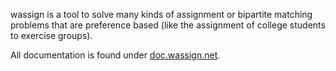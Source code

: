 wassign is a tool to solve many kinds of assignment or bipartite matching problems that are preference based (like the assignment of college students to exercise groups).

All documentation is found under [doc.wassign.net](https://doc.wassign.net).
